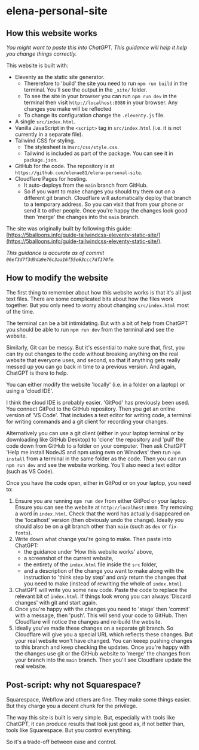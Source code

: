 # elena-personal-site

## How this website works
_You might want to paste this into ChatGPT. This guidance will help it help you change things correctly._

This website is built with:
- Eleventy as the static site generator.
    - Thererefore to 'build' the site you need to run `npm run build` in the terminal. You'll see the output in the `_site/` folder.
    - To see the site in your browser you can run `npm run dev` in the terminal then visit `http://localhost:8080` in your browser. Any changes you make will be reflected 
    - To change its configuration change the `.eleventy.js` file.
- A single `src/index.html`.
- Vanilla JavaScript in the `<script>` tag in `src/index.html` (i.e. it is not currently in a separate file).
- Tailwind CSS for styling.
    - The stylesheet is in`src/css/style.css`.
    - Tailwind is included as part of the package. You can see it in `package.json`.
- GitHub for the code. The repository is at `https://github.com/elenae81/elena-personal-site`.
- Cloudflare Pages for hosting.
    - It auto-deploys from the `main` branch from GitHub.
    - So if you want to make changes you should try them out on a different git branch. Cloudflare will automatically deploy that branch to a temporary address. So you can visit that from your phone or send it to other people. Once you're happy the changes look good then 'merge' the changes into the `main` branch.

The site was originally built by following this guide: [https://5balloons.info/guide-tailwindcss-eleventy-static-site/](https://5balloons.info/guide-tailwindcss-eleventy-static-site/).

_This guidance is accurate as of commit `06ef3d7f3d9da9e76c3aa16f55e63ccc7df170fe`._

## How to modify the website
The first thing to remember about how this website works is that it's all just text files. There are some complicated bits about how the files work together. But you only need to worry about changing `src/index.html` most of the time.

The terminal can be a bit intimidating. But with a bit of help from ChatGPT you should be able to run `npm run dev` from the terminal and see the website.

Similarly, Git can be messy. But it's essential to make sure that, first, you can try out changes to the code without breaking anything on the real website that everyone uses, and second, so that if anything gets really messed up you can go back in time to a previous version. And again, ChatGPT is there to help.

You can either modify the website 'locally' (i.e. in a folder on a laptop) or using a 'cloud IDE'.

I think the cloud IDE is probably easier. 'GitPod' has previously been used. You connect GitPod to the GitHub repository. Then you get an online version of 'VS Code'. That includes a text editor for writing code, a terminal for writing commands and a git client for recording your changes.

Alternatively you can use a git client (either in your laptop terminal or by downloading like GitHub Desktop) to 'clone' the repository and 'pull' the code down from GitHub to a folder on your computer. Then ask ChatGPT 'Help me install NodeJS and npm using nvm on Winodws' then run `npm install` from a terminal in the same folder as the code. Then you can run `npm run dev` and see the website working. You'll also need a text editor (such as VS Code).

Once you have the code open, either in GitPod or on your laptop, you need to:
1. Ensure you are running `npm run dev` from either GitPod or your laptop. Ensure you can see the website at `http://localhost:8080`. Try removing a word in `index.html`. Check that the word has actually disappeared on the 'localhost' version (then obviously undo the change). Ideally you should also be on a git branch other than `main` (such as `dev` or `fix-fonts`).
2. Write down what change you're going to make. Then paste into ChatGPT:
    - the guidance under 'How this website works' above,
    - a screenshot of the current website,
    - the entirety of the `index.html` file inside the `src` folder,
    - and a description of the change you want to make along with the instruction to 'think step by step' and _only_ return the changes that you need to make (instead of rewriting the whole of `index.html`).
3. ChatGPT will write you some new code. Paste the code to replace the relevant bit of `index.html`. If things look wrong you can always 'Discard changes' with git and start again.
4. Once you're happy with the changes you need to 'stage' then 'commit' with a message, then 'push'. This will send your code to GitHub. Then Cloudflare will notice the changes and re-build the website.
5. Ideally you've made these changes on a separate git branch. So Cloudflare will give you a special URL which reflects these changes. But your real website won't have changed. You can keeep pushing changes to this branch and keep checking the updates. Once you're happy with the changes use git or the GitHub website to 'merge' the changes from your branch into the `main` branch. Then you'll see Cloudflare update the real website.

## Post-script: why not Squarespace?

Squarespace, Webflow and others are fine. They make some things easier. But they charge you a decent chunk for the privilege.

The way this site is built is very simple. But, especially with tools like ChatGPT, it can produce results that look just good as, if not better than, tools like Squarespace. But you control everything.

So it's a trade-off between ease and control.
